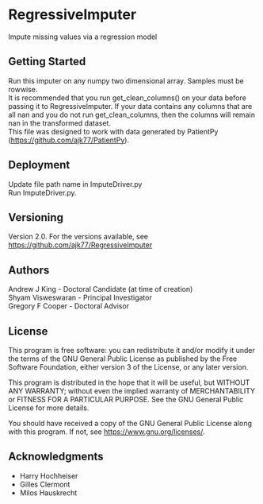 # RegressiveImputer
Impute missing values via a regression model

## Getting Started

Run this imputer on any numpy two dimensional array. Samples must be rowwise.<br>
It is recommended that you run get_clean_columns() on your data before passing it to RegressiveImputer. If your data contains any columns that are all nan and you do not run get_clean_columns, then the columns will remain nan in the transformed dataset.<br>
This file was designed to work with data generated by PatientPy (https://github.com/ajk77/PatientPy).

## Deployment

Update file path name in ImputeDriver.py<br>
Run ImputeDriver.py.<br />

## Versioning

Version 2.0. For the versions available, see https://github.com/ajk77/RegressiveImputer

## Authors

Andrew J King - Doctoral Candidate (at time of creation)<br />
Shyam Visweswaran - Principal Investigator<br />
Gregory F Cooper - Doctoral Advisor

## License

This program is free software: you can redistribute it and/or modify
it under the terms of the GNU General Public License as published by
the Free Software Foundation, either version 3 of the License, or
any later version.

This program is distributed in the hope that it will be useful,
but WITHOUT ANY WARRANTY; without even the implied warranty of
MERCHANTABILITY or FITNESS FOR A PARTICULAR PURPOSE.  See the
GNU General Public License for more details.

You should have received a copy of the GNU General Public License
along with this program.  If not, see <https://www.gnu.org/licenses/>.

## Acknowledgments

* Harry Hochheiser
* Gilles Clermont
* Milos Hauskrecht 

